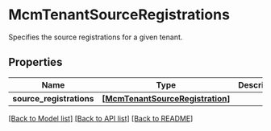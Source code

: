 # McmTenantSourceRegistrations

Specifies the source registrations for a given tenant.

## Properties
Name | Type | Description | Notes
------------ | ------------- | ------------- | -------------
**source_registrations** | [**[McmTenantSourceRegistration]**](McmTenantSourceRegistration.md) |  | [optional] 

[[Back to Model list]](../README.md#documentation-for-models) [[Back to API list]](../README.md#documentation-for-api-endpoints) [[Back to README]](../README.md)



